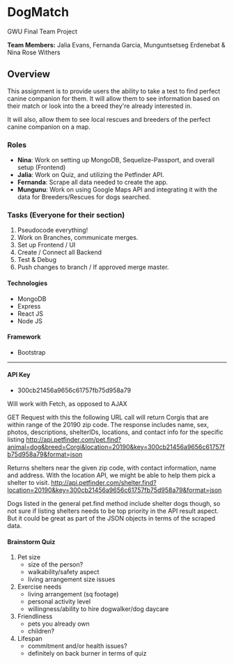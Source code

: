 # DogMatch
GWU Final Team Project

**Team Members:** Jalia Evans, Fernanda Garcia, Munguntsetseg Erdenebat & Nina Rose Withers

## Overview

This assignment is to provide users the ability to take a test to find perfect canine companion for them. It will allow them to see information based on their match or look into the a breed they're already interested in. 

It will also, allow them to see local rescues and breeders of the perfect canine companion on a map. 

### Roles

- **Nina**: Work on setting up MongoDB, Sequelize-Passport, and overall setup (Frontend)
- **Jalia**: Work on Quiz, and utilizing the Petfinder API.
- **Fernanda**: Scrape all data needed to create the app.
- **Mungunu**: Work on using Google Maps API and integrating it with the data for Breeders/Rescues for dogs searched.

### Tasks (Everyone for their section)
1. Pseudocode everything!
1. Work on Branches, communicate merges.
1. Set up Frontend / UI
1. Create / Connect all Backend
1. Test & Debug
1. Push changes to branch / If approved merge master.


#### Technologies 

- MongoDB
- Express
- React JS
- Node JS

#### Framework
- Bootstrap

---

#### API Key
- 300cb21456a9656c61757fb75d958a79

Will work with Fetch, as opposed to AJAX
 
GET Request with this the following URL call will return Corgis that are within range of the 20190 zip code. The response includes name, sex, photos, descriptions, shelterIDs, locations, and contact info for the specific listing
http://api.petfinder.com/pet.find?animal=dog&breed=Corgi&location=20190&key=300cb21456a9656c61757fb75d958a79&format=json


Returns shelters near the given zip code, with contact information, name and address. With the location API, we might be able to help them pick a shelter to visit.
http://api.petfinder.com/shelter.find?location=20190&key=300cb21456a9656c61757fb75d958a79&format=json


Dogs listed in the general pet.find method include shelter dogs though, so not sure if listing shelters needs to be top priority in the API result aspect. But it could be great as part of the JSON objects in terms of the scraped data.


#### Brainstorm Quiz
1. Pet size
    - size of the person?
    - walkability/safety aspect
    - living arrangement size issues
2. Exercise needs
    - living arrangement (sq footage)
    - personal activity level
    - willingness/ability to hire dogwalker/dog daycare
3. Friendliness
    - pets you already own
    - children?
4. Lifespan
    - commitment and/or health issues?
    - definitely on back burner in terms of quiz

